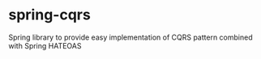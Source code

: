 # spring-cqrs
Spring library to provide easy implementation of CQRS pattern combined with Spring HATEOAS
